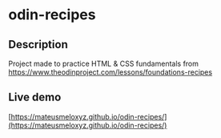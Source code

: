 # odin-recipes

## Description

Project made to practice HTML & CSS fundamentals from https://www.theodinproject.com/lessons/foundations-recipes

## Live demo

[https://mateusmeloxyz.github.io/odin-recipes/](https://mateusmeloxyz.github.io/odin-recipes/)
